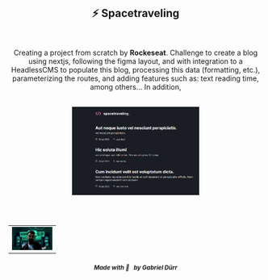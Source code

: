 <h2 id="the_challenge"  align="center">⚡ Spacetraveling </h2>
<br/>


<div align="center">
<p> Creating a project from scratch by <b>Rockeseat</b>. Challenge to create a blog using nextjs, following the figma layout, and with integration to a HeadlessCMS to populate this blog, processing this data (formatting, etc.), parameterizing the routes, and adding features such as: text reading time, among others... In addition, </p>

<br/>

<img src="./.github/spacetraveling.png" width="50%"> 

</div>



<br/>
<br/>

<h5 id = "author" align="center"></h5>

<table align="center">
  <tr>
      <td>
      <a href="https://github.com/gabriel-durr">
        <img src="./.github/avatar.png" width="80px" alt="Image Gabriel Dürr Author"/><br>
      </a>
      </td>
  </tr>
</table>


<div align="center">
        <sub><b><em>Made with 💜&ensp; by Gabriel Dürr </em></b></sub>
</div>

